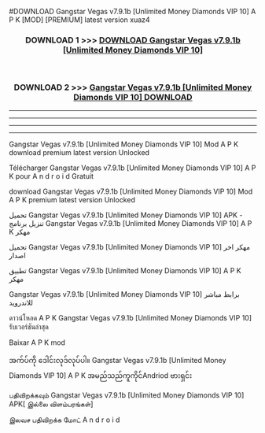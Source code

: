 #DOWNLOAD Gangstar Vegas v7.9.1b  [Unlimited Money Diamonds VIP 10] A P K [MOD] [PREMIUM] latest version xuaz4



<div align="center">

<h3>DOWNLOAD 1 >>> <a href="https://teeasianyam.web.app?sq=Gangstar Vegas v7.9.1b  [Unlimited Money Diamonds VIP 10]">DOWNLOAD Gangstar Vegas v7.9.1b  [Unlimited Money Diamonds VIP 10] </a></h3><br>

<h3>DOWNLOAD 2 >>> <a href="https://teeasianyam.web.app?sq=Gangstar Vegas v7.9.1b  [Unlimited Money Diamonds VIP 10] ">Gangstar Vegas v7.9.1b  [Unlimited Money Diamonds VIP 10]  DOWNLOAD </a></h3>

</div>


----------------------------------------------------------

----------------------------------------------------------

----------------------------------------------------------

----------------------------------------------------------


Gangstar Vegas v7.9.1b  [Unlimited Money Diamonds VIP 10]  Mod A P K download premium latest version Unlocked

Télécharger Gangstar Vegas v7.9.1b  [Unlimited Money Diamonds VIP 10]  A P K pour A n d r o i d Gratuit

download Gangstar Vegas v7.9.1b  [Unlimited Money Diamonds VIP 10]  Mod A P K premium latest version Unlocked

تحميل Gangstar Vegas v7.9.1b  [Unlimited Money Diamonds VIP 10]  APK - تنزيل برنامج Gangstar Vegas v7.9.1b  [Unlimited Money Diamonds VIP 10]  A P K مهكر

تحميل Gangstar Vegas v7.9.1b  [Unlimited Money Diamonds VIP 10]  مهكر اخر اصدار

تطبيق Gangstar Vegas v7.9.1b  [Unlimited Money Diamonds VIP 10]  A P K مهكر

Gangstar Vegas v7.9.1b  [Unlimited Money Diamonds VIP 10]  برابط مباشر للاندرويد

ดาวน์โหลด A P K Gangstar Vegas v7.9.1b  [Unlimited Money Diamonds VIP 10]  รับเวอร์ชันล่าสุด

Baixar A P K mod

အက်ပ်ကို ဒေါင်းလုဒ်လုပ်ပါ။ Gangstar Vegas v7.9.1b  [Unlimited Money Diamonds VIP 10]  A P K အမည်သည်ကူကိုင်Andriod ဗားရှင်း

பதிவிறக்கவும் Gangstar Vegas v7.9.1b  [Unlimited Money Diamonds VIP 10]  APK[ இல்லை விளம்பரங்கள்] 
 
இலவச பதிவிறக்க மோட் A n d r o i d



